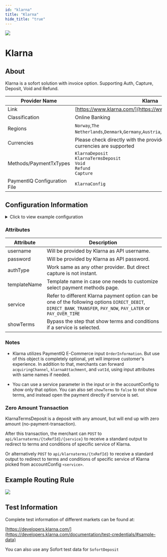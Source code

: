 ```yaml
--- 
id: "klarna" 
title: "Klarna"
hide_title: "true"
---
```

 
![](/img/providers/logos/sofort.png)

# Klarna

## About
Klarna is a sofort solution with invoice option. Supporting Auth, Capture, Deposit, Void and Refund.

| Provider Name                | Klarna                                                                                    |
|------------------------------|-------------------------------------------------------------------------------------------|
| Link                         | [https://www.klarna.com/](https://www.klarna.com/)                                        |
| Classification               | Online Banking                                                                            |
| Regions                      | `Norway`,`The Netherlands`,`Denmark`,`Germany`,`Austria`,`Finland`,`Sweden`,`Switzerland` |
| Currencies                   | Please check directly with the provider regarding what currencies are supported           |
| Methods/PaymentTxTypes       | `KlarnaDeposit`<br/>`KlarnaTermsDeposit`<br/> `Void`<br/> `Refund`<br/>`Capture`          |
| PaymentIQ Configuration File | `KlarnaConfig`                                                                            |



## Configuration Information

<details>
<summary>Click to view example configuration</summary>
<br/>

```xml
<com.devcode.paymentiq.integration.klarna.KlarnaConfig>
  <enabled>true</enabled>
  <useViqProxy>false</useViqProxy>
  <accounts>
    <entry>
      <string>default</string>
      <account>
        <supportedCurrencies>EUR|SEK</supportedCurrencies>
        <username>??</username>
        <password>??</password>
        <authType>AUTH_CAPTURE</authType>
        <showTerms>false</showTerms>
        <!-- <service>PAY_LATER</service>-->
      </account>
    </entry>
  </accounts>
  <container>window</container>
</com.devcode.paymentiq.integration.klarna.KlarnaConfig>
```
</details>

### Attributes

| Attribute    | Description                                                                                                                                                    |
|--------------|----------------------------------------------------------------------------------------------------------------------------------------------------------------|
| username     | Will be provided by Klarna as API username.                                                                                                                    |
| password     | Will be provided by Klarna as API password.                                                                                                                    |
| authType     | Work same as any other provider. But direct capture is not instant.                                                                                            |
| templateName | Template name in case one needs to customize select payment methods page.                                                                                      |
| service      | Refer to different Klarna payment option can be one of the following options `DIRECT_DEBIT`, `DIRECT_BANK_TRANSFER`, `PAY_NOW`, `PAY_LATER` or `PAY_OVER_TIME` |
| showTerms    | Bypass the step that show terms and conditions if a service is selected.                                                                                       |

### Notes

- Klarna utilizes PaymentIQ E-Commerce input `OrderInformation`. But use of this object is completely optional, yet will improve customer's experience.
In addition to that, merchants can forward `acquiringChannel`, `klarnaAttachment`, and `vatId`, using input attributes with same names if needed.

- You can use a service parameter in the input or in the accountConfig to show only that option.
You can also set `showTerms` to `false` to not show terms, and instead open the payment directly if service is set.

### Zero Amount Transaction

KlarnaTermsDeposit is a deposit with any amount, but will end up with zero amount (no-payment-transaction). 

After this transaction, the merchant can `POST` to `api/klarnaterms/{txRefId}/{service}` to receive a standard output to redirect to terms and conditions of specific service of Klarna. 

Or alternatively `POST` to `api/klarnaterms/{txRefId}` to receive a standard output to redirect to terms and conditions of specific service of Klarna picked from accountConfig `<service>`.

## Example Routing Rule
![](/img/providers/routing/klarna2.png)

## Test Information
Complete  test information of different markets can be found at:

[https://developers.klarna.com/](https://developers.klarna.com/documentation/test-credentials/#sample-data)

You can also use any Sofort test data for `SofortDeposit`